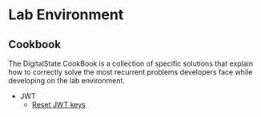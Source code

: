 # Lab Environment

## Cookbook

The DigitalState CookBook is a collection of specific solutions that explain how to correctly solve the most recurrent problems developers face while developing on the lab environment.

- JWT
  - [Reset JWT keys](jwt/reset.md)
